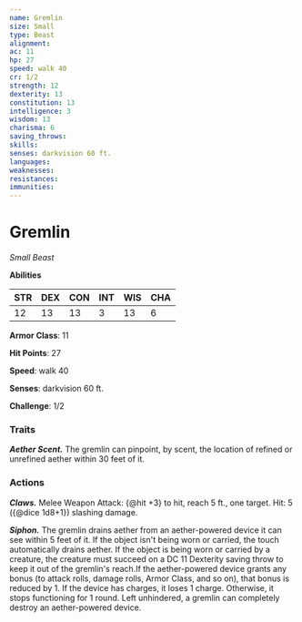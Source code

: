 ```yaml
---
name: Gremlin
size: Small
type: Beast
alignment: 
ac: 11
hp: 27
speed: walk 40
cr: 1/2
strength: 12
dexterity: 13
constitution: 13
intelligence: 3
wisdom: 13
charisma: 6
saving_throws:
skills:
senses: darkvision 60 ft.
languages:
weaknesses:
resistances:
immunities:
---
```


# Gremlin

*Small Beast*

**Abilities**

| STR | DEX | CON | INT | WIS | CHA |
| --- | --- | --- | --- | --- | --- |
| 12 | 13 | 13 | 3 | 13 | 6 |

**Armor Class**: 11

**Hit Points**: 27

**Speed**: walk 40

**Senses**: darkvision 60 ft.

**Challenge**: 1/2

### Traits
***Aether Scent.*** The gremlin can pinpoint, by scent, the location of refined or unrefined aether within 30 feet of it.

### Actions
***Claws.*** Melee Weapon Attack: {@hit +3} to hit, reach 5 ft., one target. Hit: 5 ({@dice 1d8+1}) slashing damage.

***Siphon.*** The gremlin drains aether from an aether-powered device it can see within 5 feet of it. If the object isn't being worn or carried, the touch automatically drains aether. If the object is being worn or carried by a creature, the creature must succeed on a DC 11 Dexterity saving throw to keep it out of the gremlin's reach.If the aether-powered device grants any bonus (to attack rolls, damage rolls, Armor Class, and so on), that bonus is reduced by 1. If the device has charges, it loses 1 charge. Otherwise, it stops functioning for 1 round. Left unhindered, a gremlin can completely destroy an aether-powered device.


